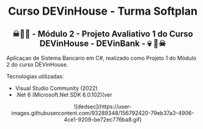 <div align="center">
  <h1>Curso DEVinHouse - Turma Softplan</h1>
  <h2>&#9760;&#129327;&#128128; - Módulo 2 - Projeto Avaliativo 1 do Curso DEVinHouse - DEVinBank - &#128128;	&#129327;&#9760;</h2>
</div>
<div>
  <p>Aplicaçao de Sistema Bancario em C#, realizado como Projeto 1 do Módulo 2 do curso DEVinHouse.</p>
  
  <p>Tecnologias utilizadas: </p>
  <ul>
    <li>Visual Studio Community (2022)</li>
    <li>.Net 6 (Microsoft.Net SDK 6.0.102)(ver</li>
  </ul>  
</div>
<div align="center">
  ![dedsec](https://user-images.githubusercontent.com/93289348/156792420-79eb37a3-4906-4ce1-9209-be72ec776ba8.gif)
</div>
